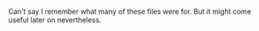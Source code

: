 Can't say I remember what many of these files were for. But it might come useful later on nevertheless.

